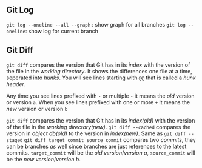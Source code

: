 ## Git Log
`git log --oneline --all --graph` : show graph for all branches
`git log --oneline`: show log for current branch

## Git Diff
`git diff` compares the version that Git has in its _index_ with the version of the file in the _working directory_. It shows the differences one file at a time, seperated into *hunks*. You will see lines starting with `@@` that is called a *hunk header*.

Any time you see lines prefixed with `-` or multiple `-` it means the *old* version or version `a`. When you see lines prefixed with one or more `+` it means the *new* version or version `b`

`git diff` compares the version that Git has in its _index(old)_ with the version of the file in the _working directory(new)_.
`git diff --cached` compares the version in *object db(old)* to the version in *index(new)*. Same as `git diff --staged`
`git diff target_commit source_commit` compares two *commits*, they can be branches *as* well since branches are just references to the latest commits. `target_commit` will be the *old version*/*version a*, `source_commit` will be the *new version*/*version b*.




